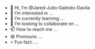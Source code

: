 - 👋 Hi, I’m @Jared-Julio-Galindo-Davila
- 👀 I’m interested in ...
- 🌱 I’m currently learning ...
- 💞️ I’m looking to collaborate on ...
- 📫 How to reach me ...
- 😄 Pronouns: ...
- ⚡ Fun fact: ...

<!---
Jared-Julio-Galindo-Davila/Jared-Julio-Galindo-Davila is a ✨ special ✨ repository because its `README.md` (this file) appears on your GitHub profile.
You can click the Preview link to take a look at your changes.
--->
